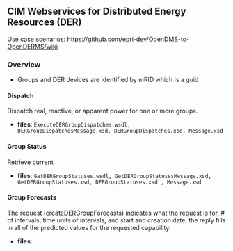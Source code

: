 ## CIM Webservices for Distributed Energy Resources (DER)

Use case scenarios: https://github.com/epri-dev/OpenDMS-to-OpenDERMS/wiki

### Overview
* Groups and DER devices are identified by mRID which is a guid

#### Dispatch
Dispatch real, reactive, or apparent power for one or more groups.
  * **files**: `ExecuteDERGroupDispatches.wsdl, DERGroupDispatchesMessage.xsd, DERGroupDispatches.xsd, Message.xsd`

#### Group Status
Retrieve current
  * **files**: `GetDERGroupStatuses.wsdl, GetDERGroupStatusesMessage.xsd, GetDERGroupStatuses.xsd, DERGroupStatuses.xsd , Message.xsd`

#### Group Forecasts
The request (createDERGroupForecasts) indicates what the request is for, # of intervals, time units of intervals, and start and creation date, the reply fills in all of the predicted values for the requested capability.
  * **files**:
